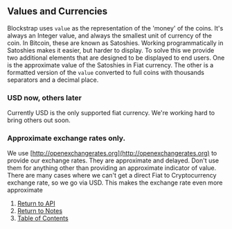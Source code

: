 ## Values and Currencies

Blockstrap uses `value` as the representation of the 'money' of the coins.
It's always an Integer value, and always the smallest unit of currency of the coin.
In Bitcoin, these are known as Satoshies.
Working programmatically in Satoshies makes it easier, but harder to display.
To solve this we provide two additional elements that are designed to be displayed to end users.
One is the approximate value of the Satoshies in Fiat currency. 
The other is a formatted version of the `value` converted to full coins with 
thousands separators and a decimal place.


### USD now, others later
Currently USD is the only supported fiat currency. We're working hard to bring others out soon.


### Approximate exchange rates only.
We use [http://openexchangerates.org](http://openexchangerates.org) to provide our exchange rates.
They are approximate and delayed. Don't use them for anything other than providing an approximate 
indicator of value.
There are many cases where we can't get a direct Fiat to Cryptocurrency exchange rate, so we go via USD.
This makes the exchange rate even more approximate



1. [Return to API](../../../)
1. [Return to Notes](../)
1. [Table of Contents](../../../../)
